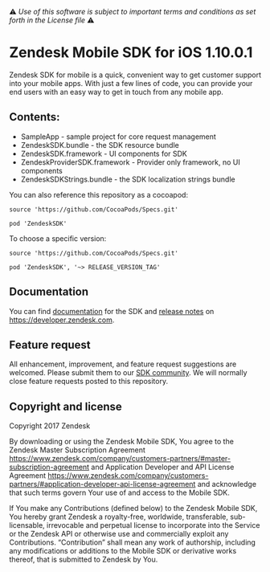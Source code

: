 :warning: *Use of this software is subject to important terms and conditions as set forth in the License file* :warning:

# Zendesk Mobile SDK for iOS 1.10.0.1

Zendesk SDK for mobile is a quick, convenient way to get customer support into your mobile apps. With just a few lines of code, you can provide your end users with an easy way to get in touch from any mobile app.

## Contents:

 * SampleApp - sample project for core request management
 * ZendeskSDK.bundle - the SDK resource bundle
 * ZendeskSDK.framework - UI components for SDK 
 * ZendeskProviderSDK.framework - Provider only framework, no UI components
 * ZendeskSDKStrings.bundle - the SDK localization strings bundle

You can also reference this repository as a cocoapod:


````
source 'https://github.com/CocoaPods/Specs.git'

pod 'ZendeskSDK'
````

To choose a specific version: 

```
source 'https://github.com/CocoaPods/Specs.git'

pod 'ZendeskSDK', '~> RELEASE_VERSION_TAG'
```

## Documentation

You can find [documentation](https://developer.zendesk.com/embeddables/docs/ios/welcome) for the SDK and [release notes](https://developer.zendesk.com/embeddables/docs/ios/version_information) on https://developer.zendesk.com.

## Feature request

All enhancement, improvement, and feature request suggestions are welcomed. Please submit them to our [SDK community](https://support.zendesk.com/hc/en-us/community/topics/200488257-Zendesk-SDKs). We will normally close feature requests posted to this repository.

## Copyright and license

Copyright 2017 Zendesk

By downloading or using the Zendesk Mobile SDK, You agree to the Zendesk Master
Subscription Agreement https://www.zendesk.com/company/customers-partners/#master-subscription-agreement and Application Developer and API License
Agreement https://www.zendesk.com/company/customers-partners/#application-developer-api-license-agreement and
acknowledge that such terms govern Your use of and access to the Mobile SDK.

If You make any Contributions (defined below) to the Zendesk Mobile SDK, 
You hereby grant Zendesk a royalty-free, worldwide, transferable, sub-licensable, 
irrevocable and perpetual license to incorporate into the Service or the Zendesk API 
or otherwise use and commercially exploit any Contributions. “Contribution” shall mean 
any work of authorship, including any modifications or additions to the Mobile SDK 
or derivative works thereof, that is submitted to Zendesk by You.
